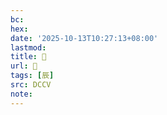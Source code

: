 ```yaml
---
bc:
hex:
date: '2025-10-13T10:27:13+08:00'
lastmod:
title: 􁾮
url: 􁾮
tags: [辰]
src: DCCV
note:
---
```

